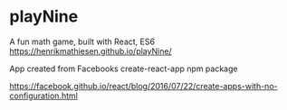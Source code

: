 # playNine
A fun math game, built with React, ES6  https://henrikmathiesen.github.io/playNine/

App created from Facebooks create-react-app npm package

https://facebook.github.io/react/blog/2016/07/22/create-apps-with-no-configuration.html
